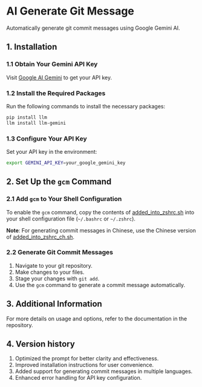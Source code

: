 # AI Generate Git Message

Automatically generate git commit messages using Google Gemini AI.

## 1. Installation

### 1.1 Obtain Your Gemini API Key

Visit [Google AI Gemini](https://aistudio.google.com/app/apikey) to get your API key.

### 1.2 Install the Required Packages

Run the following commands to install the necessary packages:

```bash
pip install llm
llm install llm-gemini
```

### 1.3 Configure Your API Key

Set your API key in the environment:

```bash
export GEMINI_API_KEY=your_google_gemini_key
```

## 2. Set Up the `gcm` Command

### 2.1 Add `gcm` to Your Shell Configuration

To enable the `gcm` command, copy the contents of [added_into_zshrc.sh](/added_into_zshrc.sh) into your shell configuration file (`~/.bashrc` or `~/.zshrc`).

**Note**: For generating commit messages in Chinese, use the Chinese version of [added_into_zshrc_ch.sh](/added_into_zshrc_ch.sh).

### 2.2 Generate Git Commit Messages

1. Navigate to your git repository.
2. Make changes to your files.
3. Stage your changes with `git add`.
4. Use the `gcm` command to generate a commit message automatically.

## 3. Additional Information

For more details on usage and options, refer to the documentation in the repository.

## 4. Version history

1. Optimized the prompt for better clarity and effectiveness.
2. Improved installation instructions for user convenience.
3. Added support for generating commit messages in multiple languages.
4. Enhanced error handling for API key configuration.

